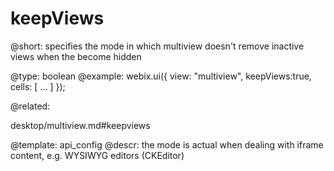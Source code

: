 keepViews
=============

@short:
	specifies the mode in which multiview doesn't remove inactive views when the become hidden

@type:  boolean
@example:
webix.ui({
  view: "multiview",
  keepViews:true,
  cells: [
     ...
  ]
});

@related:

desktop/multiview.md#keepviews

@template:	api_config
@descr:
the mode is actual when dealing with iframe content, e.g. WYSIWYG editors (CKEditor)

